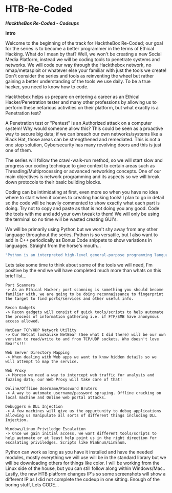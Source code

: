 # HTB-Re-Coded
***HacktheBox Re-Coded - Codeups***

**Intro**


Welcome to the beginning of the track for HacktheBox Re-Coded; our goal for the series is to become a better programmer in the terms of Ethical Hacking. What do I mean by that? Well, we won't be creating a new Social Media Platform, instead we will be coding tools to penetrate systems and networks. We will code our way through the Hackthebox network, no nmap/metasploit or whatever else your familiar with just the tools we create! Don't consider the series and tools as reinventing the wheel but rather gaining a better understanding of the tools we use daily. To be a true hacker, you need to know how to code.

Hackthebox helps us prepare on entering a career as an Ethical Hacker/Penetration tester and many other professions by allowing us to perform these nefarious activities on their platform, but what exactly is a Penetration test?

A Penetration test or "Pentest" is an Authorized attack on a computer system! Why would someone allow this? This could be seen as a proactive way to secure big data; if we can breach our own networks/systems like a Black Hat, those areas can be strengthened and remediated. This is not a one stop solution, Cybersecurity has many revolving doors and this is just one of them.

The series will follow the crawl-walk-run method, so we will start slow and progress our coding technique to give context to certain areas such as Threading/Multiprocessing or advanced networking concepts. One of our main objectives is network programming and its aspects so we will break down protocols to their basic building blocks.

Coding can be intimidating at first, even more so when you have no idea where to start when it comes to creating hacking tools! I plan to go in detail so the code will be heavily commented to show exactly what each part is doing. Try not to copy and paste as that is not doing you any good. Code the tools with me and add your own tweak to them! We will only be using the terminal so no time will be wasted creating GUI's.

We will be primarily using Python but we won't shy away from any other language throughout the series. Python is so versatile, but I also want to add in C++ periodically as Bonus Code snippets to show variations in languages. Straight from the horse's mouth...
```bash
"Python is an interpreted high-level general-purpose programming language. Its design philosophy emphasizes code readability allowing programmers to write clear, logical code".
```
Lets take some time to think about some of the tools we will need, I'm positive by the end we will have completed much more than whats on this brief list...

```text
Port Scanners
-> As an Ethical Hacker; port scanning is something you should become familiar with, we are going to be doing reconnaissance to fingerprint the target to find ports/services and other useful info.

Recon Gadgets
-> Recon gadgets will consist of quick tools/scripts to help automate the process of information gathering i.e. if FTP/SMB have anonymous access allowed.

NetBear TCP/UDP Network Utility
-> Our Netcat lookalike NetBear (See what I did there) will be our own version to read/write to and from TCP/UDP sockets. Who doesn't love Bear's!!!

Web Server Directory Mapping
-> When dealing with Web apps we want to know hidden details so we will attempt to map the service.

Web Proxy
-> Moreso we need a way to intercept web traffic for analysis and fuzzing data; our Web Proxy will take care of that!

Online/Offline Username/Password Bruters
-> A way to automate username/password spraying. Offline cracking on local machine and Online web portal attacks.

Debuggers & DLL Injection
-> A few machines will give us the oppurtunity to debug applications allowing us manipulate all sorts of different things including DLL Injection.

Windows/Linux Priviledge Escalation
-> Once we gain initial access, we want different tools/scripts to help automate or at least help point us in the right direction for escalating priviledges. Scripts like WinEnum/LinEnum.
```

Python can work as long as you have it installed and have the needed modules, mostly everything we will use will be in the standard library but we will be downloading others for things like color. I will be working from the Linux side of the house, but you can still follow along within Windows/Mac.. Lastly, the new HTB platform changes IP's so some screenshots will show a different IP as I did not complete the codeup in one sitting. Enough of the boring stuff, Lets CODE...

